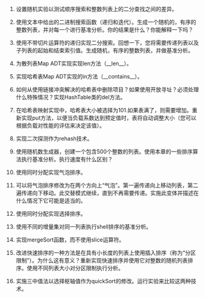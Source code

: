 
1.	设置随机实验以测试顺序搜索和整数列表上的二分查找之间的差异。

2.	使用文本中给出的二进制搜索函数（递归和迭代）。生成一个随机的，有序的整数列表，并对每一个进行基准分析。你的结果是什么？你能解释一下吗？

3.	使用不带切片运算符的递归实现二分搜索。回想一下，您将需要传递列表以及子列表的起始和结束索引值。生成随机，有序的整数列表，并做基准分析。

4.	为散列表Map ADT实现实现len方法（\_\_len\_\_）。

5.	实现哈希表Map ADT实现的in方法（\_\_contains\_\_）。

6.	如何从使用链接冲突解决的哈希表中删除项目？如果使用开放寻址？必须处理什么特殊情况？实现HashTable类的del方法。

7.	在哈希表映射实现中，哈希表大小被选择为101.如果表满了，则需要增加。重新实现put方法，以便当负载系数达到预定值时，表将自动调整大小（您可以根据负载对性能的评估来决定该值）。

8.	实现二次探测作为rehash技术。

9.	使用随机数生成器，创建一个包含500个整数的列表。使用本章的一些排序算法执行基准分析。执行速度有什么区别？

10.	使用同时分配实现气泡排序。

11.	可以将气泡排序修改为在两个方向上“气泡”。第一遍传递向上移动列表，第二遍传递向下移动。此交替模式继续，直到不再需要传递。实施此变体并描述在什么情况下它可能是适当的。

12.	使用同时分配实现选择排序。

13.	使用不同的增量集对同一列表执行shell排序的基准分析。

14.	实现mergeSort函数，而不使用slice运算符。

15.	改进快速排序的一种方法是在具有小长度的列表上使用插入排序（称为“分区限制”）。为什么这有意义？重新实现快速排序并使用它对整数的随机列表排序。使用不同列表大小对分区限制执行分析。

16.	实施三中值法以选择枢轴值作为quickSort的修改。运行实验来比较这两种技术。


